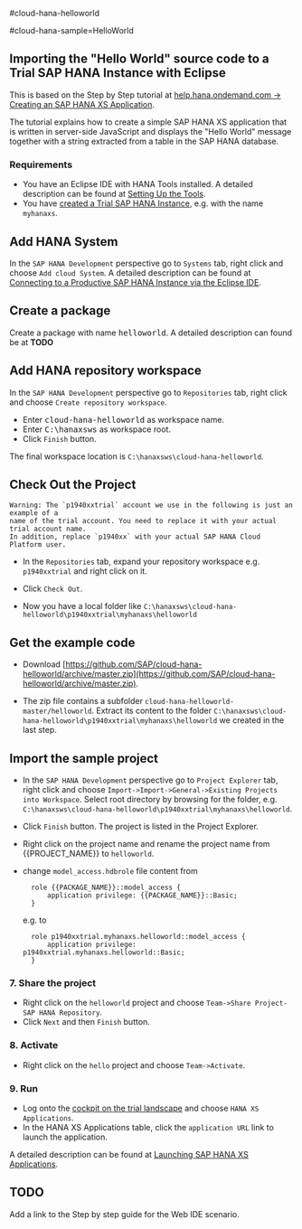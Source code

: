 #cloud-hana-helloworld

 #cloud-hana-sample=HelloWorld

## Importing the "Hello World" source code to a Trial SAP HANA Instance with Eclipse

This is based on the Step by Step tutorial at [help.hana.ondemand.com -> Creating an SAP HANA XS Application](https://help.hana.ondemand.com/help/frameset.htm?3762b229a4074fc59ac6a9ee7404f8c9.html).

The tutorial explains how to create a simple SAP HANA XS application that is written in server-side JavaScript and displays the "Hello World" message together with a string extracted from a table in the SAP HANA database.

### Requirements

- You have an Eclipse IDE with HANA Tools installed. A detailed description can be found at [Setting Up the Tools](https://help.hana.ondemand.com/help/frameset.htm?b0e351ada628458cb8906f55bcac4755.html).
- You have [created a Trial SAP HANA Instance](https://help.hana.ondemand.com/help/frameset.htm?1a597a4505fc4178acf2232ee0fda081.html), e.g. with the name `myhanaxs`.

## Add HANA System

In the `SAP HANA Development` perspective go to `Systems` tab, right click and choose `Add cloud System`. A detailed description can be found at [Connecting to a Productive SAP HANA Instance via the Eclipse IDE](https://help.hana.ondemand.com/help/frameset.htm?4efc124a0ccc42b3b502ad3a3908d23d.html).

## Create a package
Create a package with name <kbd>helloworld</kbd>. A detailed description can found be at **TODO**

## Add HANA repository workspace
In the `SAP HANA Development` perspective go to `Repositories` tab, right click and choose `Create repository workspace`.

- Enter <kbd>cloud-hana-helloworld</kbd> as workspace name.
- Enter <kbd>C:\hanaxsws</kbd> as workspace root.
- Click `Finish` button.

The final workspace location is `C:\hanaxsws\cloud-hana-helloworld`.

## Check Out the Project
    Warning: The `p1940xxtrial` account we use in the following is just an example of a
    name of the trial account. You need to replace it with your actual trial account name.
    In addition, replace `p1940xx` with your actual SAP HANA Cloud Platform user.

- In the `Repositories` tab, expand your repository workspace e.g. `p1940xxtrial` and right click on it.
- Click `Check Out`.

- Now you have a local folder like `C:\hanaxsws\cloud-hana-helloworld\p1940xxtrial\myhanaxs\helloworld`

## Get the example code
- Download [https://github.com/SAP/cloud-hana-helloworld/archive/master.zip](https://github.com/SAP/cloud-hana-helloworld/archive/master.zip).

- The zip file contains a subfolder `cloud-hana-helloworld-master/helloworld`. Extract its content to the folder `C:\hanaxsws\cloud-hana-helloworld\p1940xxtrial\myhanaxs\helloworld` we created in the last step.

## Import the sample project
- In the `SAP HANA Development` perspective go to `Project Explorer` tab, right click and choose `Import->Import->General->Existing Projects into Workspace`.
Select root directory by browsing for the folder, e.g. `C:\hanaxsws\cloud-hana-helloworld\p1940xxtrial\myhanaxs\helloworld`.
- Click `Finish` button.
The project is listed in the Project Explorer.

- Right click on the project name and rename the project name from {{PROJECT_NAME}} to `helloworld`. 

- change `model_access.hdbrole` file content from

        role {{PACKAGE_NAME}}::model_access {
            application privilege: {{PACKAGE_NAME}}::Basic;
        }
    e.g. to

        role p1940xxtrial.myhanaxs.helloworld::model_access {
            application privilege: p1940xxtrial.myhanaxs.helloworld::Basic;
        }


### 7. Share the project
- Right click on the `helloworld` project and choose `Team->Share Project-SAP HANA Repository`.
- Click `Next` and then `Finish` button.

### 8. Activate
- Right click on the `hello` project and choose `Team->Activate`.

### 9. Run
- Log onto the [cockpit on the trial landscape](https://account.hanatrial.ondemand.com/cockpit) and choose `HANA XS Applications`.
- In the HANA XS Applications table, click the `application URL` link to launch the application.

A detailed description can be found at [Launching SAP HANA XS Applications](https://help.hana.ondemand.com/help/frameset.htm?46623ae2a51149df93bda2ed325892c6.html).


## TODO
Add a link to the Step by step guide for the Web IDE scenario.
